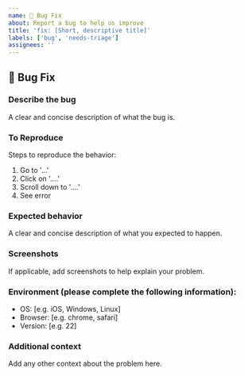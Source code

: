 ```yaml
---
name: 🐛 Bug Fix
about: Report a bug to help us improve
title: 'fix: [Short, descriptive title]'
labels: ['bug', 'needs-triage']
assignees: ''
---
```


## 🐛 Bug Fix

### Describe the bug
A clear and concise description of what the bug is.

### To Reproduce
Steps to reproduce the behavior:
1. Go to '...'
2. Click on '....'
3. Scroll down to '....'
4. See error

### Expected behavior
A clear and concise description of what you expected to happen.

### Screenshots
If applicable, add screenshots to help explain your problem.

### Environment (please complete the following information):
- OS: [e.g. iOS, Windows, Linux]
- Browser: [e.g. chrome, safari]
- Version: [e.g. 22]

### Additional context
Add any other context about the problem here.